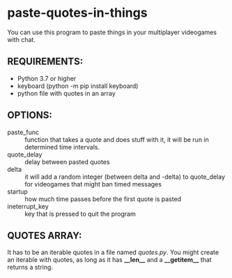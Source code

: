 # paste-quotes-in-things
You can use this program to paste things in your multiplayer videogames with chat.
## REQUIREMENTS:
- Python 3.7 or higher
- keyboard (python -m pip install keyboard)
- python file with quotes in an array

## OPTIONS:
<dl>
  <dt>paste_func</dt>
  <dd>function that takes a quote and does stuff with it, it will be run in determined time intervals.</dd>

  <dt>quote_delay</dt>
  <dd>delay between pasted quotes</dd>
  
  <dt>delta</dt>
  <dd>it will add a random integer (between delta and -delta) to quote_delay for videogames that might ban timed messages</dd>
  
  <dt>startup</dt>
  <dd>how much time passes before the first quote is pasted</dd>
  
  <dt>ineterrupt_key</dt>
  <dd>key that is pressed to quit the program</dd>
</dl>

## QUOTES ARRAY:
It has to be an iterable quotes in a file named _quotes.py_. You might create an iterable with quotes, as long as it has __\_\_len\_\___ and a __\_\_getitem\_\___ that returns a string.
